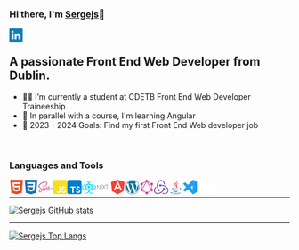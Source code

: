 ### Hi there, I'm [Sergejs][website]👋

[<img align="left" width="24px" alt="linkedin" color="#0A66C2" src="./icons/linkedin.png" />][linkedin]

<br/>

## A passionate Front End Web Developer from Dublin.

- 🧑‍🎓 I’m currently a student at CDETB Front End Web Developer Traineeship
- 🌱 In parallel with a course, I'm learning Angular
- 🥅 2023 - 2024 Goals: Find my first Front End Web developer job

<br/>

### Languages and Tools

[<img align="left" width="26px" alt="html" src="./icons/html.png" />]()
[<img align="left" width="26px" alt="css" src="./icons/css.png" />]()
[<img align="left" width="26px" alt="sass" src="./icons/sass.png" />]()
[<img align="left" width="26px" alt="javascript" src="./icons/js.png" />]()
[<img align="left" width="26px" alt="typescript" src="./icons/ts.png" />]()
[<img align="left" width="26px" alt="react" src="./icons/react.png" />]()
[<img align="left" width="26px" alt="nextjs" src="./icons/nextjs.png" />]()
[<img align="left" width="26px" alt="angular" src="./icons/angular.png" />]()
[<img align="left" width="26px" alt="wordpress" src="./icons/wordpress.png" />]()
[<img align="left" width="26px" alt="graphql" src="./icons/graphql.png" />]()
[<img align="left" width="26px" alt="redux" src="./icons/redux.png" />]()
[<img align="left" width="26px" alt="java" src="./icons/java.png" />]()
[<img align="left" width="26px" alt="vscode" src="./icons/vscode.png" />]()
[<img align="left" width="26px" alt="github" src="./icons/github.png" />]()

<br/>

---

[![Sergejs GitHub stats](https://github-readme-stats-mu-green.vercel.app/api?username=Sergio0831&show_icons=true&theme=radical)](https://github.com/Sergio0831/github-readme-stats)

---

[![Sergejs Top Langs](https://github-readme-stats-mu-green.vercel.app/api/top-langs?username=Sergio0831&langs_count=8)](https://github.com/Sergio0831/github-readme-stats)

[website]: https://www.ivcenko.ie
[linkedin]: https://www.linkedin.com/in/ivcenko/
[portfolio]: https://www.ivcenko.ie
